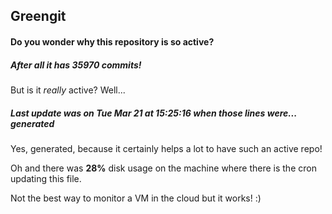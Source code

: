 ## Greengit

#### Do you wonder why this repository is so active?

##### After all it has 35970 commits!

But is it *really* active? Well...

##### Last update was on Tue Mar 21 at 15:25:16 when those lines were... generated

Yes, generated, because it certainly helps a lot to have such an active repo!

Oh and there was **28%** disk usage on the machine
where there is the cron updating this file.

Not the best way to monitor a VM in the cloud but it works! :)
